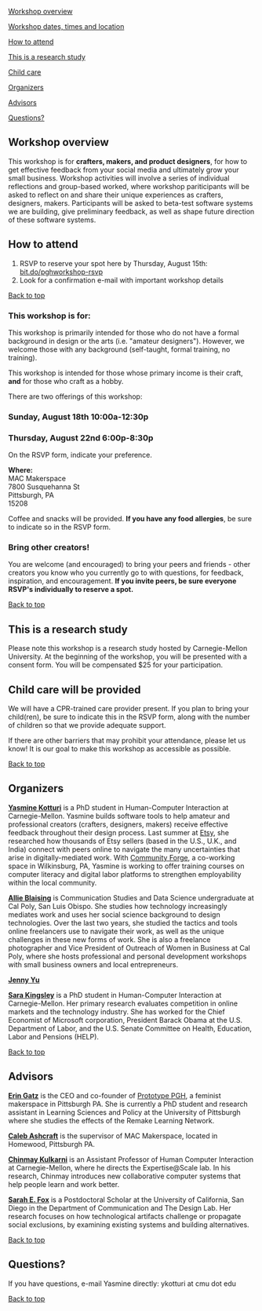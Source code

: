 <div id="top"></div> 

<a href="#info">Workshop overview</a>  

<a href="#date">Workshop dates, times and location</a>  

<a href="#participants">How to attend</a>  

<a href="#study">This is a research study</a>  

<a href="#child">Child care</a> 

<a href="#organizers">Organizers</a> 

<a href="#advisors">Advisors</a> 

<a href="#questions">Questions?</a>  


<div id="info"></div>

## Workshop overview

This workshop is for **crafters, makers, and product designers**, for how to get effective feedback from your social media and ultimately grow your small business. Workshop activities will involve a series of individual reflections and group-based worked, where workshop pariticipants will be asked to reflect on and share their unique experiences as crafters, designers, makers. Participants will be asked to beta-test software systems we are building, give preliminary feedback, as well as shape future direction of these software systems. 

## How to attend
1. RSVP to reserve your spot here by Thursday, August 15th: <a href="http://bit.do/pghworkshop-rsvp">bit.do/pghworkshop-rsvp</a>
2. Look for a confirmation e-mail with important workshop details 

<a href="#top">Back to top</a> 

### This workshop is for:

This workshop is primarily intended for those who do not have a formal background in design or the arts (i.e. "amateur designers"). However, we welcome those with any background (self-taught, formal training, no training). 

This workshop is intended for those whose primary income is their craft, **and** for those who craft as a hobby. 

There are two offerings of this workshop:

### Sunday, August 18th 10:00a-12:30p  

### Thursday, August 22nd 6:00p-8:30p

On the RSVP form, indicate your preference.

**Where:**  
MAC Makerspace  
7800 Susquehanna St  
Pittsburgh, PA  
15208  

Coffee and snacks will be provided. **If you have any food allergies**, be sure to indicate so in the RSVP form.

### Bring other creators!

You are welcome (and encouraged) to bring your peers and friends - other creators you know who you currently go to with questions, for feedback, inspiration, and encouragement. **If you invite peers, be sure everyone RSVP's individually to reserve a spot.** 

<a href="#top">Back to top</a> 
<div id="study"></div>

## This is a research study

Please note this workshop is a research study hosted by Carnegie-Mellon University. At the beginning of the workshop, you will be presented with a consent form. You will be compensated $25 for your participation. 

<div id ="participants"></div>



<div id="child"></div>

## Child care will be provided
We will have a CPR-trained care provider present. If you plan to bring your child(ren), be sure to indicate this in the RSVP form, along with the number of children so that we provide adequate support.

If there are other barriers that may prohibit your attendance, please let us know! It is our goal to make this workshop as accessible as possible.

<a href="#top">Back to top</a> 

<div id ="organizers"></div>

## Organizers


**<a href="https://scholar.google.com/citations?user=Q6Ju9MwAAAAJ&hl=en">Yasmine Kotturi</a>** is a PhD student in Human-Computer Interaction at Carnegie-Mellon. Yasmine builds software tools to help amateur and professional creators (crafters, designers, makers) receive effective feedback throughout their design process. Last summer at <a href="etsy.com">Etsy</a>, she researched how thousands of Etsy sellers (based in the U.S., U.K., and India) connect with peers online to navigate the many uncertainties that arise in digitally-mediated work. With <a href="https://www.forge.community/">Community Forge</a>, a co-working space in Wilkinsburg, PA, Yasmine is working to offer training courses on computer literacy and digital labor platforms to strengthen employability within the local community.     

**<a href="http://allieblaising.com/">Allie Blaising</a>** is Communication Studies and Data Science undergraduate at Cal Poly, San Luis Obispo. She studies how technology increasingly mediates work and uses her social science background to design technologies. Over the last two years, she studied the tactics and tools online freelancers use to navigate their work, as well as the unique challenges in these new forms of work. She is also a freelance photographer and Vice President of Outreach of Women in Business at Cal Poly, where she hosts professional and personal development workshops with small business owners and local entrepreneurs. 

**<a href="">Jenny Yu</a>**

**<a href="https://sarakingsley.github.io/">Sara Kingsley</a>** is a PhD student in Human-Computer Interaction at Carnegie-Mellon. Her primary research evaluates competition in online markets and the technology industry. She has worked for the Chief Economist of Microsoft corporation, President Barack Obama at the U.S. Department of Labor, and the U.S. Senate Committee on Health, Education, Labor and Pensions (HELP).

<a href="#top">Back to top</a> 
<div id ="advisors"></div>

## Advisors

**<a href="http://www.eringatz.com/">Erin Gatz</a>** is the CEO and co-founder of <a href="https://prototypepgh.com/">Prototype PGH</a>, a feminist makerspace in Pittsburgh PA. She is currently a PhD student and research assistant in Learning Sciences and Policy at the University of Pittsburgh where she studies the effects of the Remake Learning Network.

**<a href="">Caleb Ashcraft</a>** is the supervisor of MAC Makerspace, located in Homewood, Pittsburgh PA.

**<a href="http://www.cs.cmu.edu/~chinmayk/">Chinmay Kulkarni</a>** is an Assistant Professor of Human Computer Interaction at Carnegie-Mellon, where he directs the Expertise@Scale lab. In his research, Chinmay introduces new collaborative computer systems that help people learn and work better.

**<a href="https://www.sarahfox.info/">Sarah E. Fox</a>** is a Postdoctoral Scholar at the University of California, San Diego in the Department of Communication and The Design Lab. Her research focuses on how technological artifacts challenge or propagate social exclusions, by examining existing systems and building alternatives.

<a href="#top">Back to top</a> 
<div id="question"></div>

  
## Questions?

If you have questions, e-mail Yasmine directly: ykotturi at cmu dot edu
  

  
<a href="#top">Back to top</a> 
